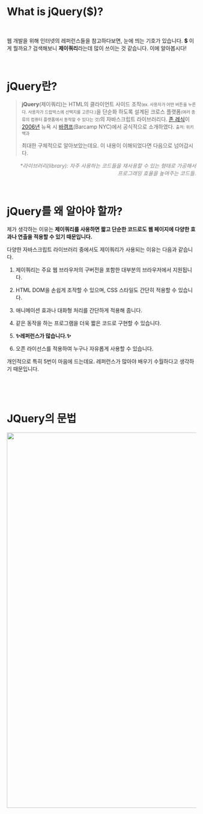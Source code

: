 # What is jQuery($)?


​	

웹 개발을 위해 인터넷의 레퍼런스들을 참고하다보면, 눈에 띄는 기호가 있습니다. __$__ 이게 뭘까요.? 검색해보니 **제이쿼리**라는데 많이 쓰이는 것 같습니다. 이에 알아봅시다!

​	

# jQuery란?

> **jQuery**(제이쿼리)는 HTML의 클라이언트 사이드 조작<span style="font-size:.8em">(ex. 사용자가 어떤 버튼을 누른다. 사용자가 드랍박스에 선택지를 고른다.)</span>을 단순화 하도록 설계된 크로스 플랫폼<span style="font-size:.8em">(여러 종류의 컴퓨터 플랫폼에서 동작할 수 있다는 것)</span>의 자바스크립트 라이브러리다. [존 레식](https://ko.wikipedia.org/wiki/존_레식)이 [2006년](https://ko.wikipedia.org/wiki/2006년) 뉴욕 시 [바캠프](https://ko.wikipedia.org/wiki/바캠프)(Barcamp NYC)에서 공식적으로 소개하였다. <span style="font-size:.8em">출처: 위키백과</span>
>
> 최대한 구체적으로 알아보았는데요. 이 내용이 이해되었다면 다음으로 넘어갑시다.

<p style='text-align:right; font-style:italic; color:grey'>*라이브러리(library): 자주 사용하는 코드들을 재사용할 수 있는 형태로 가공해서<br/> 프로그래밍 효율을 높여주는 코드들.</p>

​	

# jQuery를 왜 알아야 할까?

제가 생각하는 이유는 **제이쿼리를 사용하면 짧고 단순한 코드로도 웹 페이지에 다양한 효과나 연출을 적용할 수 있기 때문입니다.**

다양한 자바스크립트 라이브러리 중에서도 제이쿼리가 사용되는 이유는 다음과 같습니다.

1. 제이쿼리는 주요 웹 브라우저의 구버전을 포함한 대부분의 브라우저에서 지원됩니다.

2. HTML DOM을 손쉽게 조작할 수 있으며, CSS 스타일도 간단히 적용할 수 있습니다.

3. 애니메이션 효과나 대화형 처리를 간단하게 적용해 줍니다.

4. 같은 동작을 하는 프로그램을 더욱 짧은 코드로 구현할 수 있습니다.

5. **✨레퍼런스가 많습니다.✨**

6. 오픈 라이선스를 적용하여 누구나 자유롭게 사용할 수 있습니다.

개인적으로 특히 5번이 마음에 드는데요. 레퍼런스가 많아야 배우기 수월하다고 생각하기 때문입니다.

​					

​	

# JQuery의 문법

<image src="/images/JQuery_00.png" width="1000px">


